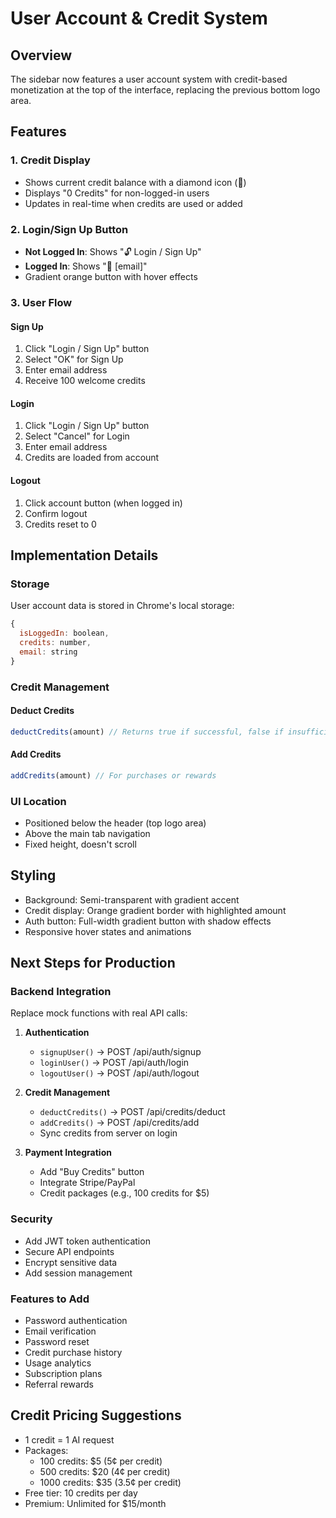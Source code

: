 # User Account & Credit System

## Overview
The sidebar now features a user account system with credit-based monetization at the top of the interface, replacing the previous bottom logo area.

## Features

### 1. Credit Display
- Shows current credit balance with a diamond icon (💎)
- Displays "0 Credits" for non-logged-in users
- Updates in real-time when credits are used or added

### 2. Login/Sign Up Button
- **Not Logged In**: Shows "🔓 Login / Sign Up"
- **Logged In**: Shows "👤 [email]"
- Gradient orange button with hover effects

### 3. User Flow

#### Sign Up
1. Click "Login / Sign Up" button
2. Select "OK" for Sign Up
3. Enter email address
4. Receive 100 welcome credits

#### Login
1. Click "Login / Sign Up" button
2. Select "Cancel" for Login
3. Enter email address
4. Credits are loaded from account

#### Logout
1. Click account button (when logged in)
2. Confirm logout
3. Credits reset to 0

## Implementation Details

### Storage
User account data is stored in Chrome's local storage:
```javascript
{
  isLoggedIn: boolean,
  credits: number,
  email: string
}
```

### Credit Management

#### Deduct Credits
```javascript
deductCredits(amount) // Returns true if successful, false if insufficient
```

#### Add Credits
```javascript
addCredits(amount) // For purchases or rewards
```

### UI Location
- Positioned below the header (top logo area)
- Above the main tab navigation
- Fixed height, doesn't scroll

## Styling
- Background: Semi-transparent with gradient accent
- Credit display: Orange gradient border with highlighted amount
- Auth button: Full-width gradient button with shadow effects
- Responsive hover states and animations

## Next Steps for Production

### Backend Integration
Replace mock functions with real API calls:

1. **Authentication**
   - `signupUser()` → POST /api/auth/signup
   - `loginUser()` → POST /api/auth/login
   - `logoutUser()` → POST /api/auth/logout

2. **Credit Management**
   - `deductCredits()` → POST /api/credits/deduct
   - `addCredits()` → POST /api/credits/add
   - Sync credits from server on login

3. **Payment Integration**
   - Add "Buy Credits" button
   - Integrate Stripe/PayPal
   - Credit packages (e.g., 100 credits for $5)

### Security
- Add JWT token authentication
- Secure API endpoints
- Encrypt sensitive data
- Add session management

### Features to Add
- Password authentication
- Email verification
- Password reset
- Credit purchase history
- Usage analytics
- Subscription plans
- Referral rewards

## Credit Pricing Suggestions
- 1 credit = 1 AI request
- Packages:
  - 100 credits: $5 (5¢ per credit)
  - 500 credits: $20 (4¢ per credit)
  - 1000 credits: $35 (3.5¢ per credit)
- Free tier: 10 credits per day
- Premium: Unlimited for $15/month
